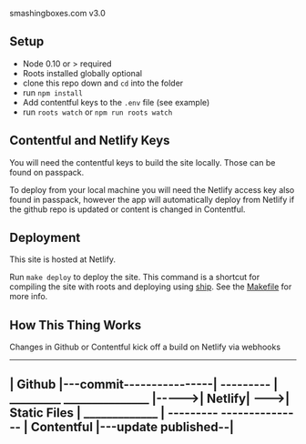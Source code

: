 smashingboxes.com v3.0

Setup
-----

- Node 0.10 or > required
- Roots installed globally optional
- clone this repo down and `cd` into the folder
- run `npm install`
- Add contentful keys to the `.env` file (see example)
- run `roots watch` or `npm run roots watch`

Contentful and Netlify Keys
---------------------------

You will need the contentful keys to build the site locally. Those can be found
on passpack.

To deploy from your local machine you will need the Netlify access key also found in
passpack, however the app will automatically deploy from Netlify if the github
repo is updated or content is changed in Contentful.

Deployment
----------

This site is hosted at Netlify.

Run `make deploy` to deploy the site. This command is a shortcut for compiling the site with roots and deploying using [ship](https://github.com/carrot/ship). See the [Makefile](Makefile) for more info.

How This Thing Works
--------------------

Changes in Github or Contentful kick off a build on Netlify via webhooks

_________
| Github |---commit----------------|
---------                          |      _________      _______________
                                   |----->| Netlify| --->| Static Files |
_____________                      |      ---------      ---------------
| Contentful |---update published--|
-------------
